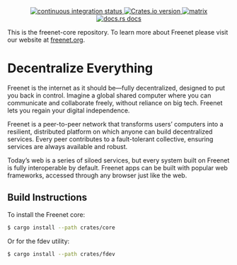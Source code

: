 <div align="center">
  <!-- Github Actions -->
  <a href="https://github.com/freenet/freenet-core/actions/workflows/ci.yml">
    <img src="https://img.shields.io/github/actions/workflow/status/freenet/freenet-core/ci.yml?branch=main&label=tests&style=flat-square" alt="continuous integration status" />
  </a>
  <a href="https://crates.io/crates/freenet">
    <img src="https://img.shields.io/crates/v/freenet.svg?style=flat-square"
    alt="Crates.io version" />
  </a>
  <a href="https://matrix.to/#/#freenet:matrix.org">
    <img src="https://img.shields.io/matrix/freenet:matrix.org?label=matrix&logo=matrix&style=flat-square" alt="matrix" />
  </a>
  <a href="https://docs.rs/freenet">
    <img src="https://img.shields.io/badge/docs-latest-blue.svg?style=flat-square&label=api%20docs"
      alt="docs.rs docs" />
  </a>
</div>

This is the freenet-core repository. To learn more about Freenet please visit our website 
at [freenet.org](https://freenet.org/).

# Decentralize Everything

Freenet is the internet as it should be—fully decentralized, designed to put you back in control. Imagine a global shared 
computer where you can communicate and collaborate freely, without reliance on big tech. Freenet lets you regain your 
digital independence.

Freenet is a peer-to-peer network that transforms users’ computers into a resilient, distributed platform on which anyone 
can build decentralized services. Every peer contributes to a fault-tolerant collective, ensuring services are always 
available and robust.

Today’s web is a series of siloed services, but every system built on Freenet is fully interoperable by default. Freenet 
apps can be built with popular web frameworks, accessed through any browser just like the web.

## Build Instructions

To install the Freenet core:

```bash
$ cargo install --path crates/core
```

Or for the fdev utility:

```bash
$ cargo install --path crates/fdev
```
